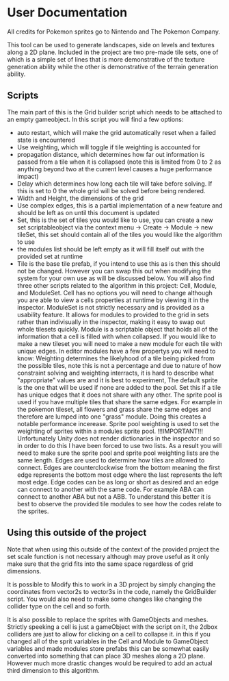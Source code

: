 # User Documentation

All credits for Pokemon sprites go to  Nintendo and The Pokemon  Company.

This tool can be used to generate landscapes, side on levels and textures along a 2D plane. 
Included in the project are two pre-made tile sets, one of which is a simple set of lines that is more demonstrative of the texture generation ability while the other is demonstrative of the terrain generation ability.

## Scripts
The main part of this is the Grid builder script which needs to be attached to an empty gameobject.
In this script you will find a few options:
- auto restart, which will make the grid automatically reset when a failed state is encountered
- Use weighting, which will toggle if tile weighting is accounted for
- propagation distance, which determines how far out information is passed from a tile when it is collapsed (note this is limited from 0 to 2 as anything beyond two at the current level causes a huge performance impact)
- Delay which determines how long each tile will take before solving. If this is set to 0 the whole grid will be solved before being rendered.
- Width and Height, the dimensions of the grid
- Use complex edges, this is a partial implementation of a new feature and should be left as on until this document is updated
- Set, this is the set of tiles you would like to use, you can create a new set scriptableobject via the context menu -> Create -> Module -> new tileSet, this set should contain all of the tiles you would like the algorithm to use
- the modules list should be left empty as it will fill itself out with the provided set at runtime
- Tile is the base tile prefab, if you intend to use this as is then this should not be changed. However you can swap this out when modifying the system for your own use as will be discussed below.
You will also find three other scripts related to the algorithm in this project: Cell, Module, and ModuleSet.
Cell has no options you will need to change although you are able to view a cells properties at runtime by viewing it in the inspector.
ModuleSet is not strictly necessary and is provided as a usability feature. It allows for modules to provided to the grid in sets rather than indivisually in the inspector, making it easy to swap out whole tilesets quickly.
Module is a scriptable object that holds all of the information that a cell is filled with when collapsed. If you would like to make a new tileset you will need to make a new module for each tile with unique edges.
In editor modules have a few propertys you will need to know:
Weighting determines the likelyhood of a tile being picked from the possible tiles, note this is not a percentage and due to nature of how constraint solving and weighting interracts, it is hard to describe what "appropriate" values are and it is best to experiment,
The default sprite is the one that will be used if none are added to the pool. Set this if a tile has unique edges that it does not share with any other.
The sprite pool is used if you have multiple tiles that share the same edges. For example in the pokemon tileset, all flowers and grass share the same edges and therefore are lumped into one "grass" module. Doing this creates a notable performance incerease.
Sprite pool weighting is used to set the weighting of sprites within a modules sprite pool.
!!!IMPORTANT!!! 
Unfortunately Unity does not render dictionaries in the inspector and so in order to do this I have been forced to use two lists. As a result you will need to make sure the sprite pool and sprite pool weighting lists are the same length.
Edges are used to determine how tiles are allowed to connect. Edges are counterclockwise from the bottom meaning the first edge represents the bottom most edge where the last represents the left most edge.
Edge codes can be as long or short as desired and an edge can connect to another with the same code. For example ABA can connect to another ABA but not a ABB. To understand this better it is best to observe the provided tile modules to see how the codes relate to the sprites.

## Using this outside of the project
Note that when using this outside of the context of the provided project the set scale function is not necessary although may prove useful as it only make sure that the grid fits into the same space regardless of grid dimensions.

It is possible to Modify this to work in a 3D project by simply changing the coordinates from vector2s to vector3s in the code, namely the GridBuilder script. 
You would also need to make some changes like changing the collider type on the cell and so forth.

It is also possible to replace the sprites with GameObjects and meshes. Strictly speeking a cell is just a gameObject with the script on it, the 2dbox colliders are just to allow for clicking on a cell to collapse it.
in this if you changed all of the sprit variables in the Cell and Module to GameObject variables and made modules store prefabs this can be somewhat easily converted into something that can place 3D meshes along a 2D plane.
However much more drastic changes would be required to add an actual third dimension to this algorithm. 
